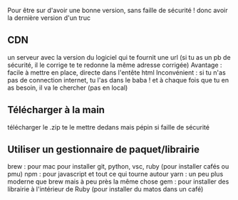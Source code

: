 Pour être sur d'avoir une bonne version, sans faille de sécurité !
donc avoir la dernière version d'un truc

## CDN
un serveur avec la version du logiciel qui te fournit une url
(si tu as un pb de sécurité, il le corrige te te redonne la même adresse corrigée)
Avantage : facile à mettre en place, directe dans l'entête html
Inconvénient : si tu n'as pas de connection internet, tu l'as dans le baba !
et à chaque fois que tu en as besoin, il va le chercher (pas en local)

## Télécharger à la main
télécharger le .zip te le mettre dedans mais pépin si faille de sécurité

## Utiliser un gestionnaire de paquet/librairie

brew : pour mac pour installer git, python, vsc, ruby (pour installer cafés ou pmu)
npm : pour javascript et tout ce qui tourne autour
yarn : un peu plus moderne que brew mais à peu près la même chose
gem : pour installer des librairie à l'intérieur de Ruby (pour installer du matos dans un café)
